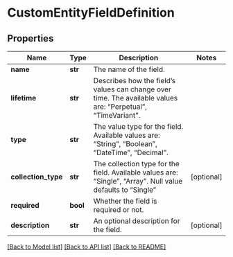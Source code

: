 # CustomEntityFieldDefinition


## Properties
Name | Type | Description | Notes
------------ | ------------- | ------------- | -------------
**name** | **str** | The name of the field. | 
**lifetime** | **str** | Describes how the field’s values can change over time. The available values are: “Perpetual”, “TimeVariant”. | 
**type** | **str** | The value type for the field. Available values are: “String”, “Boolean”, “DateTime”, “Decimal”. | 
**collection_type** | **str** | The collection type for the field. Available values are: “Single”, “Array”. Null value defaults to “Single” | [optional] 
**required** | **bool** | Whether the field is required or not. | 
**description** | **str** | An optional description for the field. | [optional] 

[[Back to Model list]](../README.md#documentation-for-models) [[Back to API list]](../README.md#documentation-for-api-endpoints) [[Back to README]](../README.md)


